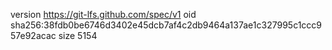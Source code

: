 version https://git-lfs.github.com/spec/v1
oid sha256:38fdb0be6746d3402e45dcb7af4c2db9464a137ae1c327995c1ccc957e92acac
size 5154
